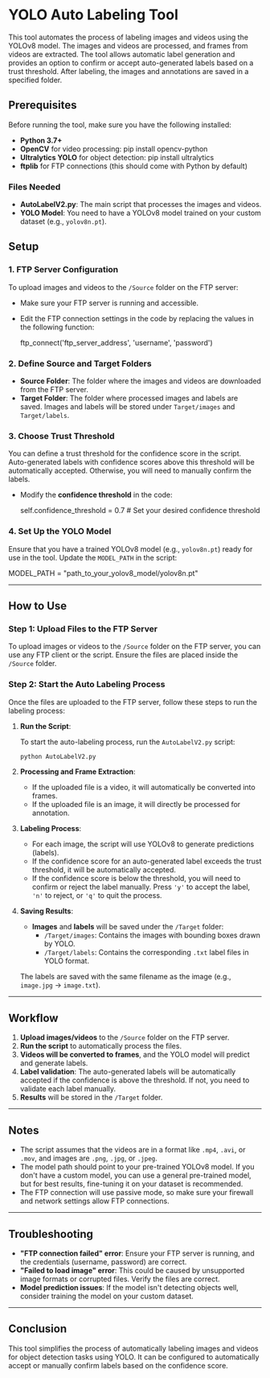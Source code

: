 # YOLO Auto Labeling Tool

This tool automates the process of labeling images and videos using the YOLOv8 model. The images and videos are processed, and frames from videos are extracted. The tool allows automatic label generation and provides an option to confirm or accept auto-generated labels based on a trust threshold. After labeling, the images and annotations are saved in a specified folder.

## Prerequisites

Before running the tool, make sure you have the following installed:

- **Python 3.7+**
- **OpenCV** for video processing: pip install opencv-python
- **Ultralytics YOLO** for object detection: pip install ultralytics
- **ftplib** for FTP connections (this should come with Python by default)
  
### Files Needed
- **AutoLabelV2.py**: The main script that processes the images and videos.
- **YOLO Model**: You need to have a YOLOv8 model trained on your custom dataset (e.g., `yolov8n.pt`).

## Setup

### 1. FTP Server Configuration
To upload images and videos to the `/Source` folder on the FTP server:

- Make sure your FTP server is running and accessible.
- Edit the FTP connection settings in the code by replacing the values in the following function:
  
  ftp_connect('ftp_server_address', 'username', 'password')

### 2. Define Source and Target Folders

- **Source Folder**: The folder where the images and videos are downloaded from the FTP server.
- **Target Folder**: The folder where processed images and labels are saved. Images and labels will be stored under `Target/images` and `Target/labels`.

### 3. Choose Trust Threshold
You can define a trust threshold for the confidence score in the script. Auto-generated labels with confidence scores above this threshold will be automatically accepted. Otherwise, you will need to manually confirm the labels.

- Modify the **confidence threshold** in the code:
  
  self.confidence_threshold = 0.7  # Set your desired confidence threshold

### 4. Set Up the YOLO Model
Ensure that you have a trained YOLOv8 model (e.g., `yolov8n.pt`) ready for use in the tool. Update the `MODEL_PATH` in the script:

MODEL_PATH = "path_to_your_yolov8_model/yolov8n.pt"

---

## How to Use

### Step 1: Upload Files to the FTP Server

To upload images or videos to the `/Source` folder on the FTP server, you can use any FTP client or the script. Ensure the files are placed inside the `/Source` folder.

### Step 2: Start the Auto Labeling Process

Once the files are uploaded to the FTP server, follow these steps to run the labeling process:

1. **Run the Script**:

    To start the auto-labeling process, run the `AutoLabelV2.py` script:

    ```bash
    python AutoLabelV2.py
    ```

2. **Processing and Frame Extraction**:

    - If the uploaded file is a video, it will automatically be converted into frames.
    - If the uploaded file is an image, it will directly be processed for annotation.

3. **Labeling Process**:

    - For each image, the script will use YOLOv8 to generate predictions (labels).
    - If the confidence score for an auto-generated label exceeds the trust threshold, it will be automatically accepted.
    - If the confidence score is below the threshold, you will need to confirm or reject the label manually. Press `'y'` to accept the label, `'n'` to reject, or `'q'` to quit the process.

4. **Saving Results**:

    - **Images** and **labels** will be saved under the `/Target` folder:
        - `/Target/images`: Contains the images with bounding boxes drawn by YOLO.
        - `/Target/labels`: Contains the corresponding `.txt` label files in YOLO format.
    
    The labels are saved with the same filename as the image (e.g., `image.jpg` → `image.txt`).

---

## Workflow

1. **Upload images/videos** to the `/Source` folder on the FTP server.
2. **Run the script** to automatically process the files.
3. **Videos will be converted to frames**, and the YOLO model will predict and generate labels.
4. **Label validation**: The auto-generated labels will be automatically accepted if the confidence is above the threshold. If not, you need to validate each label manually.
5. **Results** will be stored in the `/Target` folder.

---

## Notes

- The script assumes that the videos are in a format like `.mp4`, `.avi`, or `.mov`, and images are `.png`, `.jpg`, or `.jpeg`.
- The model path should point to your pre-trained YOLOv8 model. If you don't have a custom model, you can use a general pre-trained model, but for best results, fine-tuning it on your dataset is recommended.
- The FTP connection will use passive mode, so make sure your firewall and network settings allow FTP connections.

---

## Troubleshooting

- **"FTP connection failed" error**: Ensure your FTP server is running, and the credentials (username, password) are correct.
- **"Failed to load image" error**: This could be caused by unsupported image formats or corrupted files. Verify the files are correct.
- **Model prediction issues**: If the model isn't detecting objects well, consider training the model on your custom dataset.

---

## Conclusion

This tool simplifies the process of automatically labeling images and videos for object detection tasks using YOLO. It can be configured to automatically accept or manually confirm labels based on the confidence score.